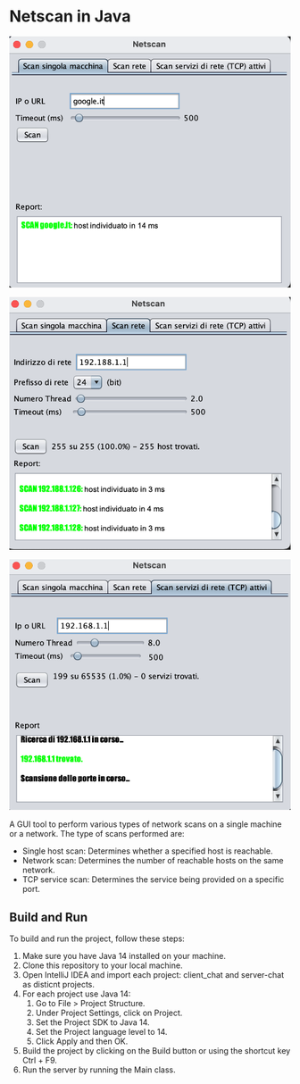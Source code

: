 # Netscan in Java



![Demo](./docs/demo_1.png)

![Demo](./docs/demo_2.png)

![Demo](./docs/demo_3.png)

A GUI tool to perform various types of network scans on a single machine or a network. The type of scans performed are:

- Single host scan: Determines whether a specified host is reachable.
- Network scan: Determines the number of reachable hosts on the same network.
- TCP service scan: Determines the service being provided on a specific port.


## Build and Run

To build and run the project, follow these steps:

1. Make sure you have Java 14 installed on your machine.
2. Clone this repository to your local machine.
3. Open IntelliJ IDEA and import each project: client_chat and server-chat as disticnt projects.
4. For each project use Java 14:
   1. Go to File > Project Structure.
   2. Under Project Settings, click on Project.
   3. Set the Project SDK to Java 14.
   4. Set the Project language level to 14.
   5. Click Apply and then OK.
5. Build the project by clicking on the Build button or using the shortcut key Ctrl + F9.
6. Run the server by running the Main class.